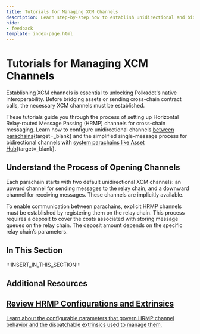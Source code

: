 ```yaml
---
title: Tutorials for Managing XCM Channels
description: Learn step-by-step how to establish unidirectional and bidirectional HRMP channels between parachains and system parachains using XCM.
hide: 
- feedback
template: index-page.html
---
```


# Tutorials for Managing XCM Channels

Establishing XCM channels is essential to unlocking Polkadot's native interoperability. Before bridging assets or sending cross-chain contract calls, the necessary XCM channels must be established.

These tutorials guide you through the process of setting up Horizontal Relay-routed Message Passing (HRMP) channels for cross-chain messaging. Learn how to configure unidirectional channels [between parachains](/tutorials/interoperability/xcm-channels/para-to-para/){target=\_blank} and the simplified single-message process for bidirectional channels with [system parachains like Asset Hub](/tutorials/interoperability/xcm-channels/para-to-system/){target=\_blank}.

## Understand the Process of Opening Channels

Each parachain starts with two default unidirectional XCM channels: an upward channel for sending messages to the relay chain, and a downward channel for receiving messages. These channels are implicitly available.

To enable communication between parachains, explicit HRMP channels must be established by registering them on the relay chain. This process requires a deposit to cover the costs associated with storing message queues on the relay chain. The deposit amount depends on the specific relay chain’s parameters.

## In This Section

:::INSERT_IN_THIS_SECTION:::

## Additional Resources

<div class="subsection-wrapper">
  <div class="card">
    <a href="/develop/interoperability/xcm-channels/" target="_blank">
      <h2 class="title">Review HRMP Configurations and Extrinsics</h2>
      <p class="description">Learn about the configurable parameters that govern HRMP channel behavior and the dispatchable extrinsics used to manage them.</p>
    </a>
  </div>
</div>
